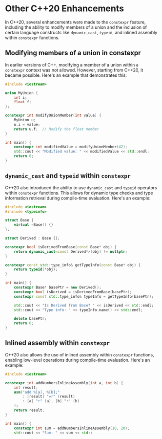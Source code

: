 # Other C++20 Enhancements

In C++20, several enhancements were made to the `constexpr` feature, including the ability to modify members of a union and the inclusion of certain language constructs like `dynamic_cast`, `typeid`, and inlined assembly within `constexpr` functions.

## Modifying members of a union in constexpr
In earlier versions of C++, modifying a member of a union within a `constexpr` context was not allowed. However, starting from C++20, it became possible. Here's an example that demonstrates this:

```cpp
#include <iostream>

union MyUnion {
    int i;
    float f;
};

constexpr int modifyUnionMember(int value) {
    MyUnion u;
    u.i = value;
    return u.f;  // Modify the float member
}

int main() {
    constexpr int modifiedValue = modifyUnionMember(42);
    std::cout << "Modified value: " << modifiedValue << std::endl;
    return 0;
}
```

## `dynamic_cast` and `typeid` within `constexpr`
C++20 also introduced the ability to use `dynamic_cast` and `typeid` operators within `constexpr` functions. This allows for dynamic type checks and type information retrieval during compile-time evaluation. Here's an example:

```cpp
#include <iostream>
#include <typeinfo>

struct Base {
    virtual ~Base() {}
};

struct Derived : Base {};

constexpr bool isDerivedFromBase(const Base* obj) {
    return dynamic_cast<const Derived*>(obj) != nullptr;
}

constexpr const std::type_info& getTypeInfo(const Base* obj) {
    return typeid(*obj);
}

int main() {
    constexpr Base* basePtr = new Derived();
    constexpr bool isDerived = isDerivedFromBase(basePtr);
    constexpr const std::type_info& typeInfo = getTypeInfo(basePtr);

    std::cout << "Is Derived from Base? " << isDerived << std::endl;
    std::cout << "Type info: " << typeInfo.name() << std::endl;

    delete basePtr;
    return 0;
}
```

## Inlined assembly within `constexpr`
C++20 also allows the use of inlined assembly within `constexpr` functions, enabling low-level operations during compile-time evaluation. Here's an example:

```cpp
#include <iostream>

constexpr int addNumbersInlineAssembly(int a, int b) {
    int result;
    asm("add %[a], %[b];"
        : [result] "=r" (result)
        : [a] "r" (a), [b] "r" (b)
    );
    return result;
}

int main() {
    constexpr int sum = addNumbersInlineAssembly(10, 20);
    std::cout << "Sum: " << sum << std::


